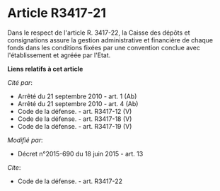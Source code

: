 # Article R3417-21

Dans le respect de l'article R. 3417-22, la Caisse des dépôts et consignations assure         la gestion administrative et
financière de chaque fonds dans les conditions fixées par une convention conclue avec l'établissement et agréée par l'Etat.

**Liens relatifs à cet article**

_Cité par_:

  - Arrêté du 21 septembre 2010 - art. 1 (Ab)
  - Arrêté du 21 septembre 2010 - art. 4 (Ab)
  - Code de la défense. - art. R3417-12 (V)
  - Code de la défense. - art. R3417-18 (V)
  - Code de la défense. - art. R3417-19 (V)

_Modifié par_:

  - Décret n°2015-690 du 18 juin 2015 - art. 13

_Cite_:

  - Code de la défense. - art. R3417-22
